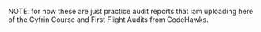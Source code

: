 NOTE: for now these are just practice audit reports that iam uploading here of the Cyfrin Course and First Flight Audits from CodeHawks.
